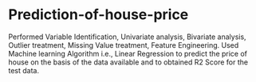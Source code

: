 # Prediction-of-house-price
Performed Variable Identification, Univariate analysis, Bivariate analysis, Outlier treatment, Missing Value treatment, Feature Engineering. Used Machine learning Algorithm i.e., Linear Regression to predict the price of house on the basis of the data available and to obtained R2 Score for the test data.
